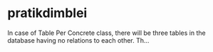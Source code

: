 # pratikdimblei
In case of Table Per Concrete class, there will be three tables in the database having no relations to each other. Th…
